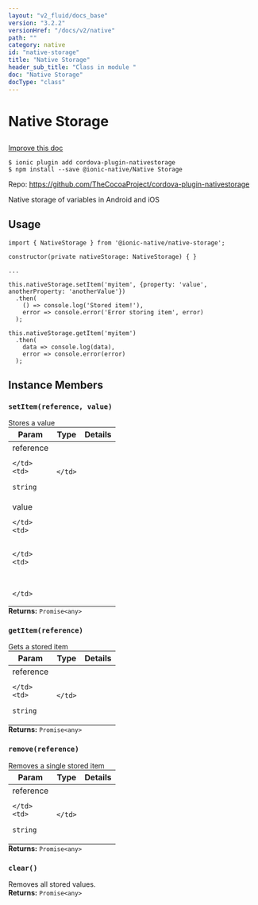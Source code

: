 ```yaml
---
layout: "v2_fluid/docs_base"
version: "3.2.2"
versionHref: "/docs/v2/native"
path: ""
category: native
id: "native-storage"
title: "Native Storage"
header_sub_title: "Class in module "
doc: "Native Storage"
docType: "class"
---
```








<h1 class="api-title">
  
  Native Storage
  

  

  </h1>

<a class="improve-v2-docs" href="http://github.com/driftyco/ionic-native/edit/master/src/@ionic-native/plugins/native-storage/index.ts#L1">
  Improve this doc
</a>



<!-- decorators -->





<pre><code>$ ionic plugin add cordova-plugin-nativestorage
$ npm install --save @ionic-native/Native Storage
</code></pre>
<p>Repo:
  <a href="https://github.com/TheCocoaProject/cordova-plugin-nativestorage">
    https://github.com/TheCocoaProject/cordova-plugin-nativestorage
  </a>
</p>

<!-- description -->

<p>Native storage of variables in Android and iOS</p>



<!-- if doc.decorators -->

<!-- @usage tag -->

<h2>Usage</h2>

<pre><code class="lang-typescript">import { NativeStorage } from &#39;@ionic-native/native-storage&#39;;

constructor(private nativeStorage: NativeStorage) { }

...

this.nativeStorage.setItem(&#39;myitem&#39;, {property: &#39;value&#39;, anotherProperty: &#39;anotherValue&#39;})
  .then(
    () =&gt; console.log(&#39;Stored item!&#39;),
    error =&gt; console.error(&#39;Error storing item&#39;, error)
  );

this.nativeStorage.getItem(&#39;myitem&#39;)
  .then(
    data =&gt; console.log(data),
    error =&gt; console.error(error)
  );
</code></pre>




<!-- @property tags -->




<!-- methods on the class -->

<h2>Instance Members</h2>
<div id="setItem"></div>
<h3>
  <code>setItem(reference,&nbsp;value)</code>
  

</h3>
Stores a value
<table class="table param-table" style="margin:0;">
  <thead>
  <tr>
    <th>Param</th>
    <th>Type</th>
    <th>Details</th>
  </tr>
  </thead>
  <tbody>
  
  <tr>
    <td>
      reference
      
    </td>
    <td>
      
<code>string</code>
    </td>
    <td>
      
      
      
    </td>
  </tr>
  
  <tr>
    <td>
      value
      
    </td>
    <td>
      

    </td>
    <td>
      
      
      
    </td>
  </tr>
  
  </tbody>
</table>

<div class="return-value" markdown="1">
  <i class="icon ion-arrow-return-left"></i>
  <b>Returns:</b> 
<code>Promise&lt;any&gt;</code> 
</div><div id="getItem"></div>
<h3>
  <code>getItem(reference)</code>
  

</h3>
Gets a stored item
<table class="table param-table" style="margin:0;">
  <thead>
  <tr>
    <th>Param</th>
    <th>Type</th>
    <th>Details</th>
  </tr>
  </thead>
  <tbody>
  
  <tr>
    <td>
      reference
      
    </td>
    <td>
      
<code>string</code>
    </td>
    <td>
      
      
      
    </td>
  </tr>
  
  </tbody>
</table>

<div class="return-value" markdown="1">
  <i class="icon ion-arrow-return-left"></i>
  <b>Returns:</b> 
<code>Promise&lt;any&gt;</code> 
</div><div id="remove"></div>
<h3>
  <code>remove(reference)</code>
  

</h3>
Removes a single stored item
<table class="table param-table" style="margin:0;">
  <thead>
  <tr>
    <th>Param</th>
    <th>Type</th>
    <th>Details</th>
  </tr>
  </thead>
  <tbody>
  
  <tr>
    <td>
      reference
      
    </td>
    <td>
      
<code>string</code>
    </td>
    <td>
      
      
      
    </td>
  </tr>
  
  </tbody>
</table>

<div class="return-value" markdown="1">
  <i class="icon ion-arrow-return-left"></i>
  <b>Returns:</b> 
<code>Promise&lt;any&gt;</code> 
</div><div id="clear"></div>
<h3>
  <code>clear()</code>
  

</h3>
Removes all stored values.


<div class="return-value" markdown="1">
  <i class="icon ion-arrow-return-left"></i>
  <b>Returns:</b> 
<code>Promise&lt;any&gt;</code> 
</div>



<!-- other classes -->

<!-- end other classes -->

<!-- interfaces -->

<!-- end interfaces -->

<!-- related link --><!-- end content block -->


<!-- end body block -->

